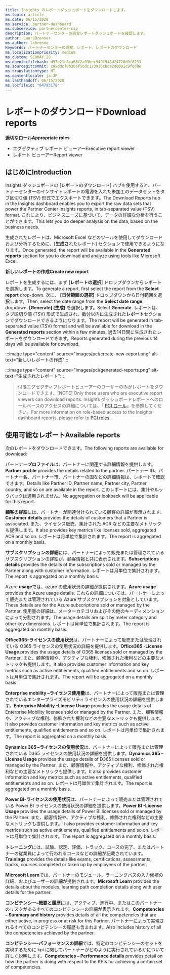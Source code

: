 ```yaml
---
title: Insights のレポートダッシュボードをダウンロードします。
ms.topic: article
ms.date: 06/15/2020
ms.service: partner-dashboard
ms.subservice: partnercenter-csp
description: パートナーセンターの統合レポートダッシュボードを確認します。
author: LauraBrenner
ms.author: labrenne
Keywords: パートナーセンターの洞察、レポート、レポートのダウンロード
ms.localizationpriority: medium
ms.custom: SEOMAY.20
ms.openlocfilehash: d97e21c8ca68f2a93bec949f948d24726d9f6231
ms.sourcegitcommit: c89ddcf8b366f56dc123936cbda2d0001c9f0d8e
ms.translationtype: MT
ms.contentlocale: ja-JP
ms.lasthandoff: 06/15/2020
ms.locfileid: "84793178"
---
```

# <a name="download-reports"></a><span data-ttu-id="2ae0d-104">レポートのダウンロード</span><span class="sxs-lookup"><span data-stu-id="2ae0d-104">Download reports</span></span>

<span data-ttu-id="2ae0d-105">**適切なロール**</span><span class="sxs-lookup"><span data-stu-id="2ae0d-105">**Appropriate roles**</span></span>
- <span data-ttu-id="2ae0d-106">エグゼクティブ レポート ビューアー</span><span class="sxs-lookup"><span data-stu-id="2ae0d-106">Executive report viewer</span></span>
- <span data-ttu-id="2ae0d-107">レポート ビューアー</span><span class="sxs-lookup"><span data-stu-id="2ae0d-107">Report viewer</span></span>

## <a name="introduction"></a><span data-ttu-id="2ae0d-108">はじめに</span><span class="sxs-lookup"><span data-stu-id="2ae0d-108">Introduction</span></span>

<span data-ttu-id="2ae0d-109">Insights ダッシュボードの [レポートのダウンロード] ハブを使用すると、パートナーセンターのインサイトレポートの電源を入れた未加工のデータセットをタブ区切り値 (TSV) 形式でエクスポートできます。</span><span class="sxs-lookup"><span data-stu-id="2ae0d-109">The Download Reports hub in the Insights dashboard enables you to export the raw data sets that power the Partner Center Insights reports, in tab-separated value (TSV) format.</span></span> <span data-ttu-id="2ae0d-110">これにより、ビジネスニーズに基づいて、データの詳細な分析を行うことができます。</span><span class="sxs-lookup"><span data-stu-id="2ae0d-110">This lets you do deeper analysis on the data, based on the business needs.</span></span>

<span data-ttu-id="2ae0d-111">生成されたレポートは、Microsoft Excel などのツールを使用してダウンロードおよび分析するために、[**生成さ**れたレポート] セクションで使用できるようになります。</span><span class="sxs-lookup"><span data-stu-id="2ae0d-111">Once generated, the report  will be available in the **Generated reports** section for you to download and analyze using tools like Microsoft Excel.</span></span>

<span data-ttu-id="2ae0d-112">**新しいレポートの作成**</span><span class="sxs-lookup"><span data-stu-id="2ae0d-112">**Create new report**</span></span>

<span data-ttu-id="2ae0d-113">レポートを生成するには、まず **[レポートの選択**] ドロップダウンからレポートを選択します。</span><span class="sxs-lookup"><span data-stu-id="2ae0d-113">To generate a report, first select the report from the **Select report** drop-down.</span></span> <span data-ttu-id="2ae0d-114">次に、 **[日付範囲の選択]** ドロップダウンから日付範囲を選択します。</span><span class="sxs-lookup"><span data-stu-id="2ae0d-114">Then, select the date range from the **Select date range** dropdown.</span></span> <span data-ttu-id="2ae0d-115">**[Generate] \(生成)** を選択します。</span><span class="sxs-lookup"><span data-stu-id="2ae0d-115">Select **Generate**.</span></span> <span data-ttu-id="2ae0d-116">レポートは、タブ区切り値 (TSV) 形式で生成され、数分以内に生成された**レポート**セクションでダウンロードできるようになります。</span><span class="sxs-lookup"><span data-stu-id="2ae0d-116">The report will be generated in tab-separated value (TSV) format and will be available for download in the **Generated reports** section within a few minutes.</span></span> <span data-ttu-id="2ae0d-117">過去14日間に生成されたレポートをダウンロードできます。</span><span class="sxs-lookup"><span data-stu-id="2ae0d-117">Reports generated during the previous 14 days will be available for download.</span></span>

:::image type="content" source="images/pci/create-new-report.png" alt-text="新しいレポートの作成":::

:::image type="content" source="images/pci/generated-reports.png" alt-text="生成されたレポート":::

><span data-ttu-id="2ae0d-120">付箋エグゼクティブレポートビューアーのユーザーのみがレポートをダウンロードできます。</span><span class="sxs-lookup"><span data-stu-id="2ae0d-120">[NOTE] Only those users who are executive report viewers can download reports.</span></span> <span data-ttu-id="2ae0d-121">Insights ダッシュボードレポートへのロールベースのアクセスの詳細については、「 [PCI ロール](pci-roles.md)」を参照してください。</span><span class="sxs-lookup"><span data-stu-id="2ae0d-121">For more information on role-based access to the Insights dashboard reports, please refer to [PCI roles](pci-roles.md).</span></span> 

## <a name="available-reports"></a><span data-ttu-id="2ae0d-122">使用可能なレポート</span><span class="sxs-lookup"><span data-stu-id="2ae0d-122">Available reports</span></span>

<span data-ttu-id="2ae0d-123">次のレポートをダウンロードできます。</span><span class="sxs-lookup"><span data-stu-id="2ae0d-123">The following reports are available for download:</span></span>

<span data-ttu-id="2ae0d-124">パートナー**プロファイル**は、パートナーに関連する詳細情報を提供します。</span><span class="sxs-lookup"><span data-stu-id="2ae0d-124">**Partner profile** provides the details related to the partner.</span></span> <span data-ttu-id="2ae0d-125">パートナー ID、パートナー名、パートナー市、パートナーの国などの詳細情報は、レポートで確認できます。</span><span class="sxs-lookup"><span data-stu-id="2ae0d-125">Details like Partner ID, Partner name, Partner city, Partner country, and so on are available in the report.</span></span> <span data-ttu-id="2ae0d-126">このレポートには、集計やルックバックは適用されません。</span><span class="sxs-lookup"><span data-stu-id="2ae0d-126">No aggregation or lookback will be applicable for this report.</span></span>

<span data-ttu-id="2ae0d-127">**顧客の詳細**には、パートナーが関連付けられている顧客の詳細が表示されます。</span><span class="sxs-lookup"><span data-stu-id="2ae0d-127">**Customer details** provides the details of customers that a Partner is associated.</span></span> <span data-ttu-id="2ae0d-128">また、ライセンス販売、集計された ACR などの主要なメトリックも提供します。</span><span class="sxs-lookup"><span data-stu-id="2ae0d-128">It also provides key metrics like licenses sold, aggregated ACR and so on.</span></span> <span data-ttu-id="2ae0d-129">レポートは月単位で集計されます。</span><span class="sxs-lookup"><span data-stu-id="2ae0d-129">The report is aggregated on a monthly basis.</span></span>

<span data-ttu-id="2ae0d-130">**サブスクリプションの詳細**には、パートナーによって販売または管理されているサブスクリプションの詳細が、顧客情報と共に表示されます。</span><span class="sxs-lookup"><span data-stu-id="2ae0d-130">**Subscriptions details** provides the details of the subscriptions sold or managed by the Partner along with customer information.</span></span> <span data-ttu-id="2ae0d-131">レポートは月単位で集計されます。</span><span class="sxs-lookup"><span data-stu-id="2ae0d-131">The report is aggregated on a monthly basis.</span></span>

<span data-ttu-id="2ae0d-132">Azure **usage**では、azure の使用状況の詳細が提供されます。</span><span class="sxs-lookup"><span data-stu-id="2ae0d-132">**Azure usage** provides the Azure usage details.</span></span> <span data-ttu-id="2ae0d-133">これらの詳細については、パートナーによって販売または管理されている Azure サブスクリプションを対象としています。</span><span class="sxs-lookup"><span data-stu-id="2ae0d-133">These details are for the Azure subscriptions sold or managed by the Partner.</span></span> <span data-ttu-id="2ae0d-134">使用量の詳細は、メーターカテゴリおよびその他のキーディメンションによって分割されます。</span><span class="sxs-lookup"><span data-stu-id="2ae0d-134">The usage details are split by meter category and other key dimensions.</span></span> <span data-ttu-id="2ae0d-135">レポートは月単位で集計されます。</span><span class="sxs-lookup"><span data-stu-id="2ae0d-135">The report is aggregated on monthly basis.</span></span>

<span data-ttu-id="2ae0d-136">**Office365-ライセンスの使用状況**は、パートナーによって販売または管理されている O365 ライセンスの使用状況の詳細を提供します。</span><span class="sxs-lookup"><span data-stu-id="2ae0d-136">**Office365 -License Usage** provides the usage details of O365 licenses sold or managed by the Partner.</span></span> <span data-ttu-id="2ae0d-137">また、顧客情報や、アクティブな権利、修飾された権利などの主要なメトリックも提供します。</span><span class="sxs-lookup"><span data-stu-id="2ae0d-137">It also provides customer information and key metrics such as active entitlements, qualified entitlements and so on.</span></span> <span data-ttu-id="2ae0d-138">レポートは月単位で集計されます。</span><span class="sxs-lookup"><span data-stu-id="2ae0d-138">The report will be aggregated on a monthly basis.</span></span>

<span data-ttu-id="2ae0d-139">**Enterprise mobility –ライセンス使用量**は、パートナーによって販売または管理されているエンタープライズモビリティライセンスの使用状況の詳細を提供します。</span><span class="sxs-lookup"><span data-stu-id="2ae0d-139">**Enterprise Mobility –License Usage**  provides the usage details of Enterprise Mobility licenses sold or managed by the Partner.</span></span> <span data-ttu-id="2ae0d-140">また、顧客情報や、アクティブな権利、修飾された権利などの主要なメトリックも提供します。</span><span class="sxs-lookup"><span data-stu-id="2ae0d-140">It also provides customer information and key metrics such as active entitlements, qualified entitlements and so on.</span></span> <span data-ttu-id="2ae0d-141">レポートは月単位で集計されます。</span><span class="sxs-lookup"><span data-stu-id="2ae0d-141">The report is aggregated on a monthly basis.</span></span>

<span data-ttu-id="2ae0d-142">**Dynamics 365 –ライセンスの使用状況**は、パートナーによって販売または管理されている D365 ライセンスの使用状況の詳細を提供します。</span><span class="sxs-lookup"><span data-stu-id="2ae0d-142">**Dynamics 365 –License Usage** provides the usage details of D365 licenses sold or managed by the Partner.</span></span> <span data-ttu-id="2ae0d-143">また、顧客情報や、アクティブな権利、修飾された権利などの主要なメトリックも提供します。</span><span class="sxs-lookup"><span data-stu-id="2ae0d-143">It also provides customer information and key metrics such as active entitlements, qualified entitlements and so on.</span></span> <span data-ttu-id="2ae0d-144">レポートは月単位で集計されます。</span><span class="sxs-lookup"><span data-stu-id="2ae0d-144">The report is aggregated on a monthly basis.</span></span>

<span data-ttu-id="2ae0d-145">**Power BI-ライセンスの使用状況**は、パートナーによって販売または管理されている Power BI ライセンスの使用状況の詳細を提供します。</span><span class="sxs-lookup"><span data-stu-id="2ae0d-145">**Power BI -License Usage** provides the usage details of Power BI licenses sold or managed by the Partner.</span></span> <span data-ttu-id="2ae0d-146">また、顧客情報や、アクティブな権利、修飾された権利などの主要なメトリックも提供します。</span><span class="sxs-lookup"><span data-stu-id="2ae0d-146">It also provides customer information and key metrics such as active entitlements, qualified entitlements and so on.</span></span> <span data-ttu-id="2ae0d-147">レポートは月単位で集計されます。</span><span class="sxs-lookup"><span data-stu-id="2ae0d-147">The report is aggregated on a monthly basis.</span></span>

<span data-ttu-id="2ae0d-148">**トレーニング**には、試験、認定、評価、トラック、コースの完了、またはパートナーの従業員によって行われるコースなどの詳細が記載されています。</span><span class="sxs-lookup"><span data-stu-id="2ae0d-148">**Trainings** provides the details like exams, certifications, assessments, tracks, courses completed or taken up by employees of the partner.</span></span>

<span data-ttu-id="2ae0d-149">**Microsoft Learn**では、パートナーのモジュール、ラーニングパスの入力候補の詳細、およびユーザーの詳細が提供されます。</span><span class="sxs-lookup"><span data-stu-id="2ae0d-149">**Microsoft Learn** provides the details about the modules, learning path completion details along with user details for the partner.</span></span>

<span data-ttu-id="2ae0d-150">**コンピテンシー–概要と履歴**には、アクティブ、進行中、またはこのパートナーのリスクがあるすべてのコンピテンシーの詳細が表示されます。</span><span class="sxs-lookup"><span data-stu-id="2ae0d-150">**Competencies – Summary and history** provides details of all the competencies that are either active, in progress or at risk for this Partner.</span></span> <span data-ttu-id="2ae0d-151">パートナーによって実現されるすべてのコンピテンシーの履歴も含まれます。</span><span class="sxs-lookup"><span data-stu-id="2ae0d-151">Also includes history of all the competencies achieved by the partner.</span></span>

<span data-ttu-id="2ae0d-152">**コンピテンシー–パフォーマンスの詳細**では、特定のコンピテンシーのセットを実現するために kpi に関してパートナーがどのように実行されているかについて詳しく説明します。</span><span class="sxs-lookup"><span data-stu-id="2ae0d-152">**Competencies – Performance details** provides detail on how the partner is doing with respect to the KPIs for achieving a certain set of competencies.</span></span>

